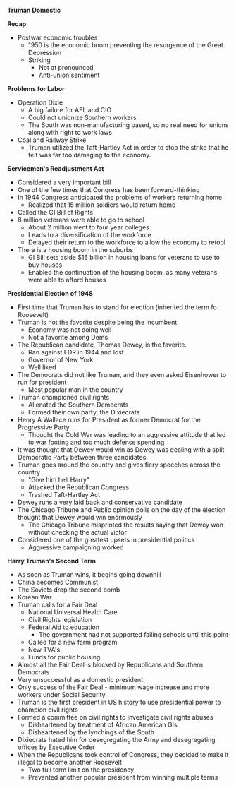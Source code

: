 **Truman Domestic**

**Recap**
- Postwar economic troubles 
	- 1950 is the economic boom preventing the resurgence of the Great Depression
	- Striking
		- Not at pronounced 
		- Anti-union sentiment

**Problems for Labor**
- Operation Dixie
	- A big failure for AFL and CIO
	- Could not unionize Southern workers
	- The South was non-manufacturing based, so no real need for unions along with right to work laws
- Coal and Railway Strike
	- Truman utilized the Taft-Hartley Act in order to stop the strike that he felt was far too damaging to the economy. 

**Servicemen's Readjustment Act**
- Considered a very important bill
- One of the few times that Congress has been forward-thinking
- In 1944 Congress anticipated the problems of workers returning home
	- Realized that 15 million soldiers would return home
- Called the GI Bill of Rights
- 8 million veterans were able to go to school
	- About 2 million went to four year colleges
	- Leads to a diversification of the workforce
	- Delayed their return to the workforce to allow the economy to retool
- There is a housing boom in the suburbs
	- GI Bill sets aside $16 billion in housing loans for veterans to use to buy houses
	- Enabled the continuation of the housing boom, as many veterans were able to afford houses

**Presidential Election of 1948**
- First time that Truman has to stand for election (inherited the term fo Roosevelt)
- Truman is not the favorite despite being the incumbent
	- Economy was not doing well
	- Not a favorite among Dems
- The Republican candidate, Thomas Dewey, is the favorite. 
	- Ran against FDR in 1944 and lost
	- Governor of New York
	- Well liked
- The Democrats did not like Truman, and they even asked Eisenhower to run for president 
	- Most popular man in the country
- Truman championed civil rights
	- Alienated the Southern Democrats
	- Formed their own party, the Dixiecrats 
- Henry A Wallace runs for President as former Democrat for the Progressive Party
	- Thought the Cold War was leading to an aggressive attitude that led to  war footing and too much defense spending
- It was thought that Dewey would win as Dewey was dealing with a split Democratic Party between three candidates
- Truman goes around the country and gives fiery speeches across the country
	- "Give him hell Harry"
	- Attacked the Republican Congress
	- Trashed Taft-Hartley Act 
- Dewey runs a very laid back and conservative candidate
- The Chicago Tribune and Public opinion polls on the day of the election thought that Dewey would win enormously 
	- The Chicago Tribune misprinted the results saying that Dewey won without checking the actual victor
- Considered one of the greatest upsets in presidential politics
	- Aggressive campaigning worked

**Harry Truman's Second Term**
- As soon as Truman wins, it begins going downhill
- China becomes Communist
- The Soviets drop the second bomb
- Korean War
- Truman calls for a Fair Deal
	- National Universal Health Care
	- Civil Rights legislation
	- Federal Aid to education
		- The government had not supported failing schools until this point
	- Called for a new farm program
	- New TVA's
	- Funds for public housing
- Almost all the Fair Deal is blocked by Republicans and Southern Democrats
- Very unsuccessful as a domestic president
- Only success of the Fair Deal - minimum wage increase and more workers under Social Security 
- Truman is the first president in US history to use presidential power to champion civil rights
- Formed a committee on civil rights to investigate civil rights abuses
	- Disheartened by treatment of African American GIs
	- Disheartened by the lynchings of the South
- Dixiecrats hated him for desegregating the Army and desegregating offices by Executive Order
- When the Republicans took control of Congress, they decided to make it illegal to become another Roosevelt
	- Two full term limit on the presidency
	- Prevented another popular president from winning multiple terms

